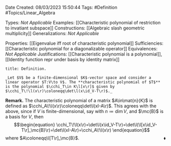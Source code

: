 <div class="topSpace"></div>

Date Created: 08/03/2023 15:50:44
Tags: #Definition #Topics/Linear_Algebra

Types: _Not Applicable_
Examples: [[Characteristic polynomial of restriction to invatiant subspace]]
Constructions: [[Algebraic slash geometric multiplicity]]
Generalizations: _Not Applicable_

Properties: [[Eigenvalue iff root of characteristic polynomial]]
Sufficiencies: [[Characteristic polynomial for a diagonalizable operator]]
Equivalences: _Not Applicable_
Justifications: [[Characteristic polynomial is a polynomial]], [[Identity function repr under basis by identity matrix]]

``` ad-Definition
title: Definition.

_Let $V$ be a finite-dimensional $K$-vector space and consider a linear operator $T:V\to V$. The **characteristic polynomial of $T$** is the polynomial $\cchi_T\in K\l[x\r]$ given by $\cchi_T\!\l(x\r)\coloneqq\det\l(x\id_V-T\r)$._

```

**Remark.** The characteristic polynomial of a matrix $A\in\mat{n}{K}$ is defined as $\cchi_A\!\l(x\r)\coloneqq\det\l(xI-A\r)$. This agrees with the above, since if $V$ is finite-dimensional, say with $n\coloneqq\dim V$, and $\mc{B}$ is a basis for $V$, then
$$\begin{equation}
    \cchi_T\!\l(x\r)=\det\l(x\id_V-T\r)=\det\l(\l[x\id_V-T\r]_\mc{B}\r)=\det\l(xI-A\r)=\cchi_A\!\l(x\r)
\end{equation}$$
where $A\coloneqq\l[T\r]_\mc{B}$.<span style="float:right;">$\blacklozenge$</span>
